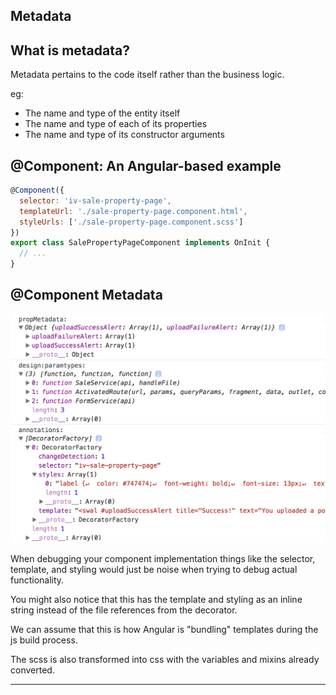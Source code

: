 ## Metadata

## What is metadata?

Metadata pertains to the code itself rather than the business logic.

eg:

- The name and type of the entity itself
- The name and type of each of its properties
- The name and type of its constructor arguments

## @Component: An Angular-based example

```javascript
@Component({
  selector: 'iv-sale-property-page',
  templateUrl: './sale-property-page.component.html',
  styleUrls: ['./sale-property-page.component.scss']
})
export class SalePropertyPageComponent implements OnInit {
  // ...
}
```

## @Component Metadata

![Component Metadata](../assets/component-metadata.jpg)

<div class="notes">

When debugging your component implementation things like the selector, template, and styling would just be noise when trying to debug actual functionality.

You might also notice that this has the template and styling as an inline string instead of the file references from the decorator.

We can assume that this is how Angular is "bundling" templates during the js build process.

The scss is also transformed into css with the variables and mixins already converted.
</div>

---
